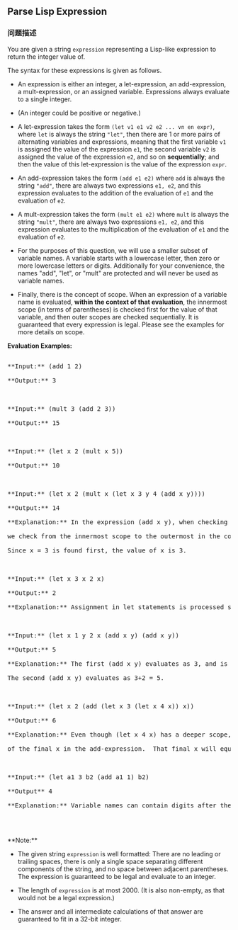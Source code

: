 ## Parse Lisp Expression  
### 问题描述

You are given a string `expression` representing a Lisp-like expression to return the integer value of.



The syntax for these expressions is given as follows.



- An expression is either an integer, a let-expression, an add-expression, a mult-expression, or an assigned variable.  Expressions always evaluate to a single integer.



- (An integer could be positive or negative.)



- A let-expression takes the form `(let v1 e1 v2 e2 ... vn en expr)`, where `let` is always the string `"let"`, then there are 1 or more pairs of alternating variables and expressions, meaning that the first variable `v1` is assigned the value of the expression `e1`, the second variable `v2` is assigned the value of the expression `e2`, and so on **sequentially**; and then the value of this let-expression is the value of the expression `expr`.



- An add-expression takes the form `(add e1 e2)` where `add` is always the string `"add"`, there are always two expressions `e1, e2`, and this expression evaluates to the addition of the evaluation of `e1` and the evaluation of `e2`.



- A mult-expression takes the form `(mult e1 e2)` where `mult` is always the string `"mult"`, there are always two expressions `e1, e2`, and this expression evaluates to the multiplication of the evaluation of `e1` and the evaluation of `e2`.



- For the purposes of this question, we will use a smaller subset of variable names.  A variable starts with a lowercase letter, then zero or more lowercase letters or digits.  Additionally for your convenience, the names "add", "let", or "mult" are protected and will never be used as variable names.



- Finally, there is the concept of scope.  When an expression of a variable name is evaluated, **within the context of that evaluation**, the innermost scope (in terms of parentheses) is checked first for the value of that variable, and then outer scopes are checked sequentially.  It is guaranteed that every expression is legal.  Please see the examples for more details on scope.


**Evaluation Examples:**<br />
<pre>
**Input:** (add 1 2)
**Output:** 3

**Input:** (mult 3 (add 2 3))
**Output:** 15

**Input:** (let x 2 (mult x 5))
**Output:** 10

**Input:** (let x 2 (mult x (let x 3 y 4 (add x y))))
**Output:** 14
**Explanation:** In the expression (add x y), when checking for the value of the variable x,
we check from the innermost scope to the outermost in the context of the variable we are trying to evaluate.
Since x = 3 is found first, the value of x is 3.

**Input:** (let x 3 x 2 x)
**Output:** 2
**Explanation:** Assignment in let statements is processed sequentially.

**Input:** (let x 1 y 2 x (add x y) (add x y))
**Output:** 5
**Explanation:** The first (add x y) evaluates as 3, and is assigned to x.
The second (add x y) evaluates as 3+2 = 5.

**Input:** (let x 2 (add (let x 3 (let x 4 x)) x))
**Output:** 6
**Explanation:** Even though (let x 4 x) has a deeper scope, it is outside the context
of the final x in the add-expression.  That final x will equal 2.

**Input:** (let a1 3 b2 (add a1 1) b2) 
**Output** 4
**Explanation:** Variable names can contain digits after the first character.

</pre>

<p>**Note:**
- The given string `expression` is well formatted: There are no leading or trailing spaces, there is only a single space separating different components of the string, and no space between adjacent parentheses.  The expression is guaranteed to be legal and evaluate to an integer.
- The length of `expression` is at most 2000.  (It is also non-empty, as that would not be a legal expression.)
- The answer and all intermediate calculations of that answer are guaranteed to fit in a 32-bit integer.

